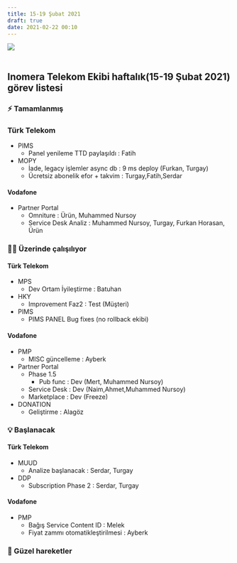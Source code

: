 ```yaml
---
title: 15-19 Şubat 2021
draft: true
date: 2021-02-22 00:10
---
```

<img src= "https://agile.inomera.net/_persistent/logo.png?file=136-1"></img>
<br>
<br>

## Inomera Telekom Ekibi haftalık(15-19 Şubat 2021) görev listesi

### ⚡ Tamamlanmış

### Türk Telekom 
- PIMS 
	- Panel yenileme TTD paylaşıldı : Fatih
- MOPY
	- İade, legacy işlemler async db : 9 ms deploy (Furkan, Turgay)
	- Ücretsiz abonelik efor + takvim : Turgay,Fatih,Serdar 
#### Vodafone 
- Partner Portal
    - Omniture : Ürün, Muhammed Nursoy
    - Service Desk Analiz : Muhammed Nursoy, Turgay, Furkan Horasan, Ürün
### 👩‍💻 Üzerinde çalışılıyor

#### Türk Telekom 
- MPS 
  - Dev Ortam İyileştirme : Batuhan
- HKY 
  - Improvement Faz2 : Test (Müşteri)
- PIMS 
	- PIMS PANEL Bug fixes (no rollback ekibi)
#### Vodafone 
- PMP
   - MISC güncelleme : Ayberk
- Partner Portal
    - Phase 1.5 
      - Pub func : Dev (Mert, Muhammed Nursoy)
     - Service Desk : Dev (Naim,Ahmet,Muhammed Nursoy)
     - Marketplace : Dev (Freeze)
 - DONATION
 	 - Geliştirme : Alagöz   
### 💡 Başlanacak

#### Türk Telekom 
- MUUD
	- Analize başlanacak : Serdar, Turgay
- DDP
	- Subscription Phase 2 : Serdar, Turgay
#### Vodafone
- PMP
	- Bağış Service Content ID : Melek
	- Fiyat zammı otomatikleştirilmesi : Ayberk
### 🌴 Güzel hareketler